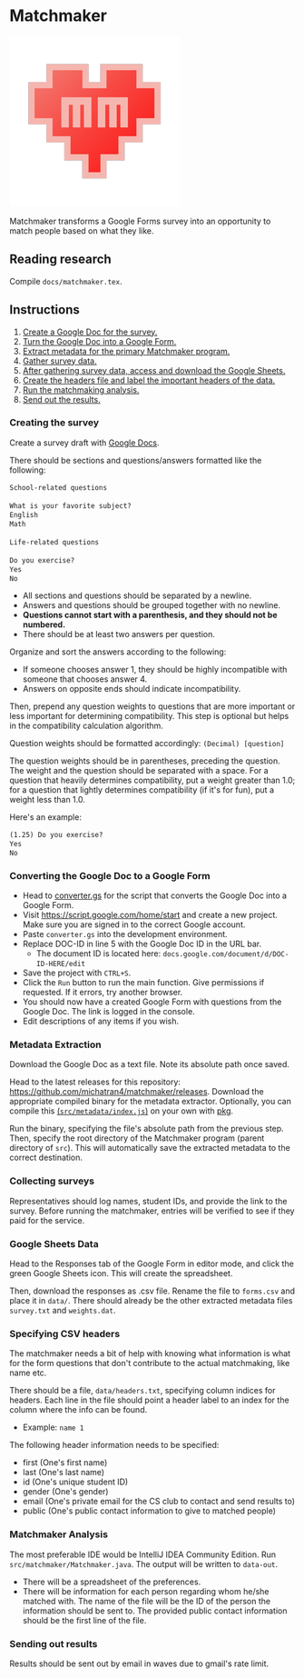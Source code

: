 # Matchmaker
![heart](heart.png)

Matchmaker transforms a Google Forms survey into an opportunity to match people based on what they
like.

## Reading research
Compile `docs/matchmaker.tex`.

## Instructions
1. [Create a Google Doc for the survey.](#creating-the-survey)
2. [Turn the Google Doc into a Google Form.](#converting-the-google-doc-to-a-google-form)
3. [Extract metadata for the primary Matchmaker program.](#metadata-extraction)
4. [Gather survey data.](#collecting-surveys)
5. [After gathering survey data, access and download the Google Sheets.](#google-sheets-data)
6. [Create the headers file and label the important headers of the data.](#specifying-csv-headers)
7. [Run the matchmaking analysis.](#matchmaker-analysis)
8. [Send out the results.](#sending-out-results)

### Creating the survey
Create a survey draft with [Google Docs](https://docs.google.com/).

There should be sections and questions/answers formatted like the following:

    School-related questions

    What is your favorite subject?
    English
    Math

    Life-related questions

    Do you exercise?
    Yes
    No

- All sections and questions should be separated by a newline. 
- Answers and questions should be grouped together with no newline.
- **Questions cannot start with a parenthesis, and they should not be numbered.**
- There should be at least two answers per question.

Organize and sort the answers according to the following:
- If someone chooses answer 1, they should be highly incompatible with someone
that chooses answer 4.
- Answers on opposite ends should indicate incompatibility.

Then, prepend any question weights to questions that are more important or less important for
determining compatibility. This step is optional but helps in the compatibility calculation
algorithm.

Question weights should be formatted accordingly:
`(Decimal) [question]`

The question weights should be in parentheses, preceding the question. The weight and the 
question should be separated with a space. For a question that heavily determines compatibility, 
put a weight greater than 1.0; for a question that lightly determines compatibility (if it's for 
fun), put a weight less than 1.0.

Here's an example:

    (1.25) Do you exercise?
    Yes
    No

### Converting the Google Doc to a Google Form
- Head to [converter.gs](https://raw.githubusercontent.com/michatran4/matchmaker/master/src/converter/converter.gs)
for the script that converts the Google Doc into a Google Form.
- Visit https://script.google.com/home/start and create a new project. Make sure
you are signed in to the correct Google account.
- Paste `converter.gs` into the development environment.
- Replace DOC-ID in line 5 with the Google Doc ID in the URL bar.
  - The document ID is located here: `docs.google.com/document/d/DOC-ID-HERE/edit`
- Save the project with `CTRL+S`.
- Click the `Run` button to run the main function. Give permissions if
requested. If it errors, try another browser.
- You should now have a created Google Form with questions from the Google Doc.
The link is logged in the console.
- Edit descriptions of any items if you wish.

### Metadata Extraction
Download the Google Doc as a text file. Note its absolute path once saved.

Head to the latest releases for this repository:
https://github.com/michatran4/matchmaker/releases. 
Download the appropriate compiled binary for the metadata extractor.
Optionally, you can compile this
[(`src/metadata/index.js`)](https://raw.githubusercontent.com/michatran4/matchmaker/master/src/metadata/index.js)
 on your own with [pkg](https://www.npmjs.com/package/pkg).

Run the binary, specifying the file's absolute path from the previous step. Then, specify the 
root directory of the Matchmaker program (parent directory of `src`). This will automatically 
save the extracted metadata to the correct destination.

### Collecting surveys
Representatives should log names, student IDs, and provide the link to the survey. Before 
running the matchmaker, entries will be verified to see if they paid for the service.

### Google Sheets Data
Head to the Responses tab of the Google Form in editor mode, and click the green Google Sheets 
icon. This will create the spreadsheet.

Then, download the responses as .csv file. Rename the file to `forms.csv` and place it in 
`data/`. There should already be the other extracted metadata files `survey.txt` and `weights.dat`.

### Specifying CSV headers
The matchmaker needs a bit of help with knowing what information is what for the form questions 
that don't contribute to the actual matchmaking, like name etc.

There should be a file, `data/headers.txt`, specifying column indices for
headers. Each line in the file should point a header label to an index for the
column where the info can be found.
- Example: `name 1`

The following header information needs to be specified:
- first (One's first name)
- last (One's last name)
- id (One's unique student ID)
- gender (One's gender)
- email (One's private email for the CS club to contact and send results to)
- public (One's public contact information to give to matched people)

### Matchmaker Analysis
The most preferable IDE would be IntelliJ IDEA Community Edition. Run 
`src/matchmaker/Matchmaker.java`. The output will be written to `data-out`.
- There will be a spreadsheet of the preferences.
- There will be information for each person regarding whom he/she matched with.
The name of the file will be the ID of the person the information should be
sent to. The provided public contact information should be the first line of
the file.

### Sending out results
Results should be sent out by email in waves due to gmail's rate limit.
